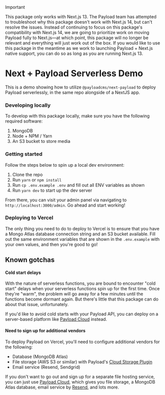 > [!IMPORTANT]
> This package only works with Next.js 13. The Payload team has attempted to troubleshoot why this package doesn't work with Next.js 14, but can't resolve the issues. Instead of continuing to focus on this package's compatibility with Next.js 14, we are going to prioritize work on moving Payload fully to Next.js—at which point, this package will no longer be relevant and everything will just work out of the box. If you would like to use this package in the meantime as we work to launching Payload + Next.js native support, you can do so as long as you are running Next.js 13.

# Next + Payload Serverless Demo

This is a demo showing how to utilize `@payloadcms/next-payload` to deploy Payload serverlessly, in the same repo alongside of a NextJS app.

### Developing locally

To develop with this package locally, make sure you have the following required software:

1. MongoDB
2. Node + NPM / Yarn
3. An S3 bucket to store media

### Getting started

Follow the steps below to spin up a local dev environment:

1. Clone the repo
2. Run `yarn` or `npm install`
3. Run `cp .env.example .env` and fill out all ENV variables as shown
4. Run `yarn dev` to start up the dev server

From there, you can visit your admin panel via navigating to `http://localhost:3000/admin`. Go ahead and start working!

### Deploying to Vercel

The only thing you need to do to deploy to Vercel is to ensure that you have a Mongo Atlas database connection string and an S3 bucket available. Fill out the same environment variables that are shown in the `.env.example` with your own values, and then you're good to go!

## Known gotchas

#### Cold start delays

With the nature of serverless functions, you are bound to encounter "cold start" delays when your serverless functions spin up for the first time. Once they're "warm", the problem will go away for a few minutes until the functions become dormant again. But there's little that this package can do about that issue, unfortunately.

If you'd like to avoid cold starts with your Payload API, you can deploy on a server-based platform like [Payload Cloud](https://payloadcms.com/new) instead.

#### Need to sign up for additional vendors

To deploy Payload on Vercel, you'll need to configure additional vendors for the following:

- Database (MongoDB Atlas)
- File storage (AWS S3 or similar) with Payload's [Cloud Storage Plugin](https://github.com/payloadcms/plugin-cloud-storage)
- Email service (Resend, Sendgrid)

If you don't want to go out and sign up for a separate file hosting service, you can just use [Payload Cloud](https://payloadcms.com/new), which gives you file storage, a MongoDB Atlas database, email service by [Resend](https://resend.com), and lots more.

